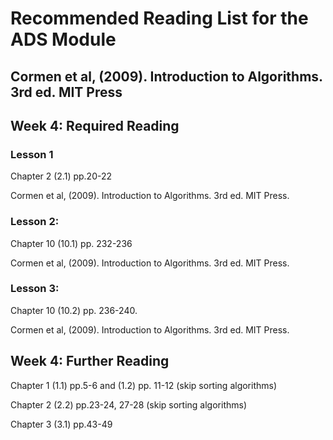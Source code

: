 # Recommended Reading List for the ADS Module

## Cormen et al, (2009). Introduction to Algorithms. 3rd ed. MIT Press

## Week 4: Required Reading

### Lesson 1

Chapter 2 (2.1) pp.20-22

Cormen et al, (2009). Introduction to Algorithms. 3rd ed. MIT Press.

### Lesson 2:

Chapter 10 (10.1) pp. 232-236

Cormen et al, (2009). Introduction to Algorithms. 3rd ed. MIT Press.

### Lesson 3:

Chapter 10 (10.2) pp. 236-240.

Cormen et al, (2009). Introduction to Algorithms. 3rd ed. MIT Press.
 
## Week 4: Further Reading

Chapter 1 (1.1) pp.5-6 and (1.2) pp. 11-12 (skip sorting algorithms)

Chapter 2 (2.2) pp.23-24, 27-28 (skip sorting algorithms)

Chapter 3 (3.1) pp.43-49
